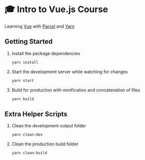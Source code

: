 # :mortar_board: Intro to Vue.js Course

Learning [Vue][vue] with [Parcel][parcel] and [Yarn][yarn]

## Getting Started

1. Install the package dependencies

   ```bash
   yarn install
   ```

2. Start the development server while watching for changes

   ```bash
   yarn start
   ```

3. Build for production with minification and concatenation of files

   ```bash
   yarn build
   ```

## Extra Helper Scripts

1. Clean the development output folder

   ```bash
   yarn clean:dev
   ```

2. Clean the production build folder

   ```bash
   yarn clean:build
   ```

[yarn]: https://yarnpkg.com/
[parcel]: https://parceljs.org/
[vue]: https://vuejs.org/
